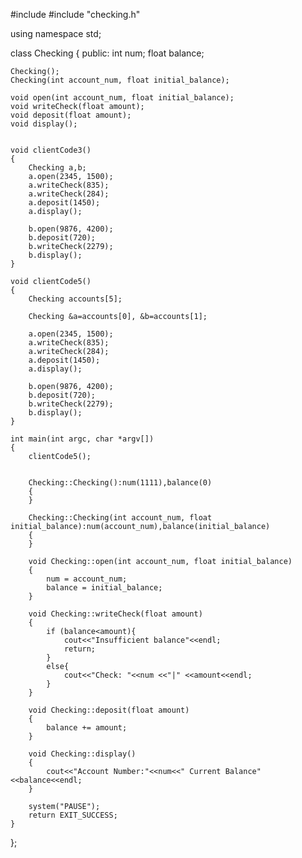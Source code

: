#include <iostream>
#include "checking.h"

using namespace std;


class Checking
{
public:
    int num;
    float balance;

    Checking();
    Checking(int account_num, float initial_balance);

    void open(int account_num, float initial_balance);
    void writeCheck(float amount);
    void deposit(float amount);
    void display();


    void clientCode3()
    {
        Checking a,b;
        a.open(2345, 1500);
        a.writeCheck(835);
        a.writeCheck(284);
        a.deposit(1450);
        a.display();

        b.open(9876, 4200);
        b.deposit(720);
        b.writeCheck(2279);
        b.display();
    }

    void clientCode5()
    {
        Checking accounts[5];

        Checking &a=accounts[0], &b=accounts[1];

        a.open(2345, 1500);
        a.writeCheck(835);
        a.writeCheck(284);
        a.deposit(1450);
        a.display();

        b.open(9876, 4200);
        b.deposit(720);
        b.writeCheck(2279);
        b.display();
    }

    int main(int argc, char *argv[])
    {
        clientCode5();


        Checking::Checking():num(1111),balance(0)
        {
        }

        Checking::Checking(int account_num, float initial_balance):num(account_num),balance(initial_balance)
        {
        }

        void Checking::open(int account_num, float initial_balance)
        {
            num = account_num;
            balance = initial_balance;
        }

        void Checking::writeCheck(float amount)
        {
            if (balance<amount){
                cout<<"Insufficient balance"<<endl;
                return;
            }
            else{
                cout<<"Check: "<<num <<"|" <<amount<<endl;
            }
        }

        void Checking::deposit(float amount)
        {
            balance += amount;
        }

        void Checking::display()
        {
            cout<<"Account Number:"<<num<<" Current Balance"<<balance<<endl;
        }

        system("PAUSE");
        return EXIT_SUCCESS;
    }

};
